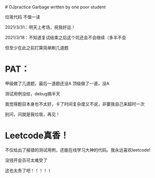 ﻿﻿# OJpractice
Garbage written by one poor student 

垃圾代码 不值一读

2021/3/31：明天上考场，祝我好运！

2021/3/18：不知道复试结束之后这个坑还会不会继续（多半不会

但至少在此之前打算简单刷几道题

# PAT：
甲级做了几道题，最后一道题还没A
顶级做了一道，没A

测试用例没给，debug搞半天

我觉得题目本身也不太好，卡了时间复杂度又不说，非要我自己来超时一次

别问，问就是我垃圾，再见！

# Leetcode真香！
不仅给出了报错的测试用例，还能在线学习大神的代码。我永远喜欢leetcode!

没钱开会员可太难受了

这也太贵了吧！！！！！

